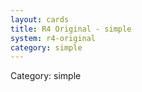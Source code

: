 ```yaml
---
layout: cards
title: R4 Original - simple
system: r4-original
category: simple
---
```

<div class="alert alert-secondary mb-4"><span class="i18n innerHTML-category">Category: </span><span class="i18n innerHTML-cat-simple">simple</span></div>
